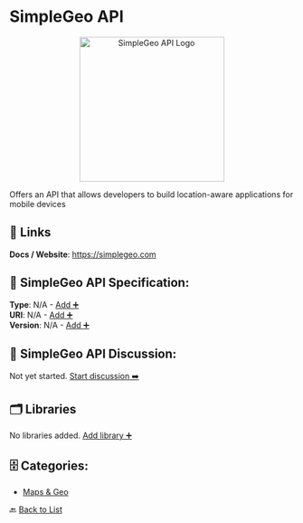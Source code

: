 # SimpleGeo API
<p align="center">
    <img width="256" src="https://raw.githubusercontent.com/apis-list/apis-list/main/apis/simplegeo-api/logo_256x256.png" alt="SimpleGeo API Logo"/>
</p>
Offers an API that allows developers to build location-aware applications for mobile devices

##  🔗 Links
**Docs / Website**: https://simplegeo.com

## 🧬 SimpleGeo API Specification:
**Type**: N/A - [Add ➕](https://github.com/apis-list/apis-list/edit/main/apis.yaml#L17613)  
**URI**: N/A - [Add ➕](https://github.com/apis-list/apis-list/edit/main/apis.yaml#L17613)  
**Version**: N/A - [Add ➕](https://github.com/apis-list/apis-list/edit/main/apis.yaml#L17613)

## 💬 SimpleGeo API Discussion:
Not yet started. [Start discussion ➡️](https://github.com/apis-list/apis-list/discussions/new)

## 🗂️ Libraries

No libraries added. [Add library ➕](https://github.com/apis-list/apis-list/edit/main/apis.yaml#L17613)    


## 🗄️ Categories:
- [Maps & Geo](https://github.com/apis-list/apis-list#maps--geo-)

🔙  [Back to List](https://github.com/apis-list/apis-list)
